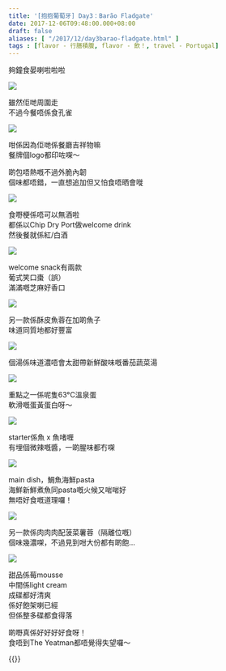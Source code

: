 ```yaml
---
title: '[抱抱葡萄牙] Day3：Barão Fladgate'
date: 2017-12-06T09:48:00.000+08:00
draft: false
aliases: [ "/2017/12/day3barao-fladgate.html" ]
tags : [flavor - 行膳積腹, flavor - 飲！, travel - Portugal]
---
```


夠鐘食晏喇啦啦啦  

![](/images/portugal3g1.jpg)

雖然佢哋周圍走  
不過今餐唔係食孔雀  

![](/images/portugal3g2.jpg)

咁係因為佢哋係餐廳吉祥物嘛  
餐牌個logo都印咗㗎～  
  
啲包唔熱嘅不過外脆內韌  
個味都唔錯，一直想追加但又怕食唔晒會嘥  

![](/images/portugal3g3.jpg)

食嘢梗係唔可以無酒啦  
都係以Chip Dry Port做welcome drink  
然後餐就係紅/白酒  

![](/images/portugal3g4.jpg)

welcome snack有兩款  
葡式笑口棗（誤）  
滿滿嘅芝麻好香口  

![](/images/portugal3g5.jpg)

另一款係酥皮魚蓉在加啲魚子  
味道同質地都好豐富  

![](/images/portugal3g6.jpg)

個湯係味道濃唔會太甜帶新鮮酸味嘅番茄蔬菜湯  

![](/images/portugal3g7.jpg)

重點之一係呢隻63°C溫泉蛋  
軟滑嘅蛋黃蛋白呀～  

![](/images/portugal3g.jpg)

starter係魚 x 魚啫喱  
有埋個微辣嘅醬，一啲腥味都冇㗎  

![](/images/portugal3g8.jpg)

main dish，鯛魚海鮮pasta  
海鮮新鮮煮魚同pasta嘅火候又啱啱好  
無唔好食嘅道理囉！  

![](/images/portugal3g9.jpg)

另一款係肉肉肉配菠菜薯蓉（隔離位嘅）  
個味幾濃㗎，不過見到咁大份都有啲飽...  

![](/images/portugal3g10.jpg)

甜品係莓mousse  
中間係light cream  
成碟都好清爽  
係好飽架喇已經  
但係整多碟都食得落  
  
  
啲嘢真係好好好好食呀！  
食唔到The Yeatman都唔覺得失望囉～  
  

{{<portugal>}}  

